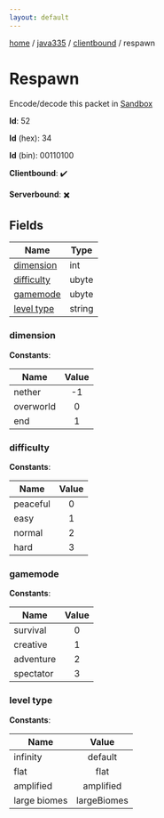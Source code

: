 ```yaml
---
layout: default
---
```


[home](/)  /  [java335](/protocol/java335)  /  [clientbound](/protocol/java335/clientbound)  /  respawn

# Respawn

Encode/decode this packet in [Sandbox](../../../sandbox/java335#Clientbound.Respawn)

**Id**: 52

**Id** (hex): 34

**Id** (bin): 00110100

**Clientbound**: ✔️

**Serverbound**: ✖️

## Fields

Name | Type
---|---
[dimension](#dimension) | int
[difficulty](#difficulty) | ubyte
[gamemode](#gamemode) | ubyte
[level type](#level-type) | string

### dimension

**Constants**:

Name | Value
---|:---:
nether | -1
overworld | 0
end | 1

### difficulty

**Constants**:

Name | Value
---|:---:
peaceful | 0
easy | 1
normal | 2
hard | 3

### gamemode

**Constants**:

Name | Value
---|:---:
survival | 0
creative | 1
adventure | 2
spectator | 3

### level type

**Constants**:

Name | Value
---|:---:
infinity | default
flat | flat
amplified | amplified
large biomes | largeBiomes
